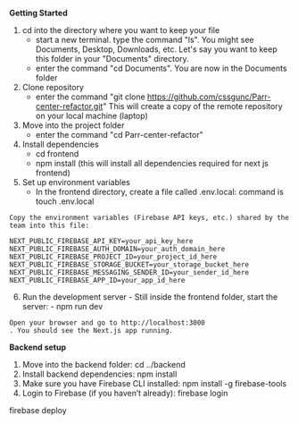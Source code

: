 **Getting Started**
  1. cd into the directory where you want to keep your file
      - start a new terminal. type the command "ls". You might see Documents, Desktop, Downloads, etc. Let's say you want to keep this folder in your "Documents" directory.
      - enter the command "cd Documents". You are now in the Documents folder
  2. Clone repository
      - enter the command "git clone https://github.com/cssgunc/Parr-center-refactor.git" This will create a copy of the remote repository on your local machine (laptop)
  3. Move into the project folder
      - enter the command "cd Parr-center-refactor"
  4. Install dependencies
      - cd frontend
      - npm install (this will install all dependencies required for next js frontend)
  5. Set up environment variables
      - In the frontend directory, create a file called .env.local: command is touch .env.local
    
    Copy the environment variables (Firebase API keys, etc.) shared by the team into this file:
    
    NEXT_PUBLIC_FIREBASE_API_KEY=your_api_key_here
    NEXT_PUBLIC_FIREBASE_AUTH_DOMAIN=your_auth_domain_here
    NEXT_PUBLIC_FIREBASE_PROJECT_ID=your_project_id_here
    NEXT_PUBLIC_FIREBASE_STORAGE_BUCKET=your_storage_bucket_here
    NEXT_PUBLIC_FIREBASE_MESSAGING_SENDER_ID=your_sender_id_here
    NEXT_PUBLIC_FIREBASE_APP_ID=your_app_id_here

  6. Run the development server
    - Still inside the frontend folder, start the server:
    - npm run dev

    Open your browser and go to http://localhost:3000
    . You should see the Next.js app running.

**Backend setup**

1. Move into the backend folder: cd ../backend
2. Install backend dependencies: npm install
3. Make sure you have Firebase CLI installed: npm install -g firebase-tools
4. Login to Firebase (if you haven’t already): firebase login

firebase deploy
